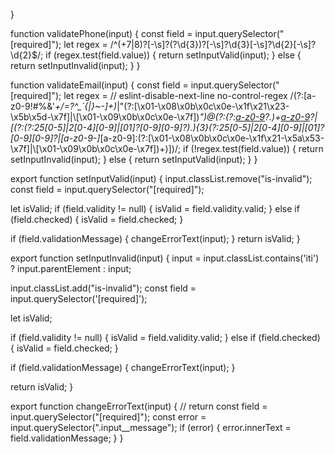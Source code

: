   }

  function validatePhone(input) {
    const field = input.querySelector("[required]");
    let regex = /^(\+7|8)?[\-\s]?\(?\d{3}\)?[\-\s]?\d{3}[\-\s]?\d{2}[\-\s]?\d{2}$/;
    if (regex.test(field.value)) {
      return setInputValid(input);
    } else {
      return setInputInvalid(input);
    }
  }

  function validateEmail(input) {
    const field = input.querySelector("[required]");
    let regex =
      // eslint-disable-next-line no-control-regex
      /(?:[a-z0-9!#$%&'*+/=?^_`{|}~-]+(?:\.[a-z0-9!#$%&'*+/=?^_`{|}~-]+)*|"(?:[\x01-\x08\x0b\x0c\x0e-\x1f\x21\x23-\x5b\x5d-\x7f]|\\[\x01-\x09\x0b\x0c\x0e-\x7f])*")@(?:(?:[a-z0-9](?:[a-z0-9-]*[a-z0-9])?\.)+[a-z0-9](?:[a-z0-9-]*[a-z0-9])?|\[(?:(?:25[0-5]|2[0-4][0-9]|[01]?[0-9][0-9]?)\.){3}(?:25[0-5]|2[0-4][0-9]|[01]?[0-9][0-9]?|[a-z0-9-]*[a-z0-9]:(?:[\x01-\x08\x0b\x0c\x0e-\x1f\x21-\x5a\x53-\x7f]|\\[\x01-\x09\x0b\x0c\x0e-\x7f])+)\])/;
    if (!regex.test(field.value)) {
      return setInputInvalid(input);
    } else {
      return setInputValid(input);
    }
  }

export function setInputValid(input) {
  input.classList.remove("is-invalid");
  const field = input.querySelector("[required]");

  let isValid;
  if (field.validity != null) {
    isValid = field.validity.valid;
  } else if (field.checked) {
    isValid = field.checked;
  }

  if (field.validationMessage) {
    changeErrorText(input);
  }
  return isValid;
}


export function setInputInvalid(input) {
  input = input.classList.contains('iti') ? input.parentElement : input;

  input.classList.add("is-invalid");
  const field = input.querySelector('[required]');

  let isValid;

  if (field.validity != null) {
    isValid = field.validity.valid;
  } else if (field.checked) {
    isValid = field.checked;
  }

  if (field.validationMessage) {
    changeErrorText(input);
  }

  return isValid;
}



export function changeErrorText(input) {
  // return
  const field = input.querySelector("[required]");
  const error = input.querySelector(".input__message");
  if (error) {
    error.innerText = field.validationMessage;
  }
}
